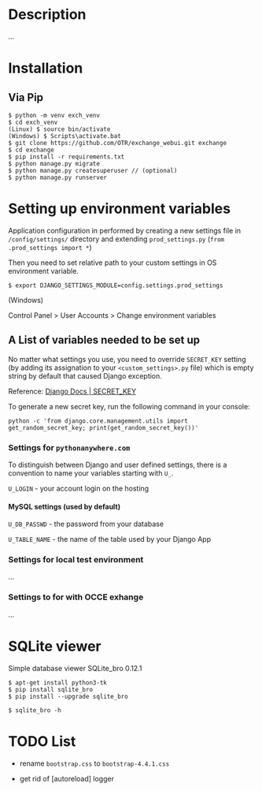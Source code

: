 # Description

...

# Installation

## Via Pip

```commandline
$ python -m venv exch_venv
$ cd exch_venv
(Linux) $ source bin/activate
(Windows) $ Scripts\activate.bat
$ git clone https://github.com/OTR/exchange_webui.git exchange
$ cd exchange
$ pip install -r requirements.txt
$ python manage.py migrate
$ python manage.py createsuperuser // (optional)
$ python manage.py runserver
```

# Setting up environment variables

Application configuration in performed by creating a new settings file in 
`/config/settings/` directory and extending `prod_settings.py`
 (`from .prod_settings import *`)

Then you need to set relative path to your custom settings in OS environment 
variable.

`$ export DJANGO_SETTINGS_MODULE=config.settings.prod_settings`

(Windows)

Control Panel > User Accounts > Change environment variables

## A List of variables needed to be set up

No matter what settings you use, you need to override `SECRET_KEY` setting 
(by adding its assignation to your `<custom_settings>.py` file) which is 
empty string by default that caused Django exception.

Reference: [Django Docs | SECRET_KEY](https://docs.djangoproject.com/en/4.0/howto/deployment/checklist/#secret-key)

To generate a new secret key, run the following command in your console:

`python -c 'from django.core.management.utils import get_random_secret_key; print(get_random_secret_key())'`

### Settings for `pythonanywhere.com`

To distinguish between Django and user defined settings, there is a 
convention to name your variables starting with `U_`.

`U_LOGIN` - your account login on the hosting

#### MySQL settings (used by default)

`U_DB_PASSWD` - the password from your database

`U_TABLE_NAME` - the name of the table used by your Django App



### Settings for local test environment

...

### Settings to for with OCCE exhange

...

# SQLite viewer

Simple database viewer SQLite_bro 0.12.1

```
$ apt-get install python3-tk
$ pip install sqlite_bro
$ pip install --upgrade sqlite_bro

$ sqlite_bro -h
```

# TODO List

* rename `bootstrap.css` to `bootstrap-4.4.1.css`

* get rid of [autoreload] logger